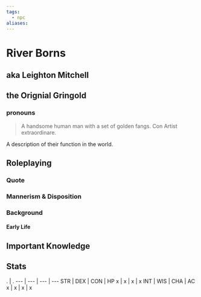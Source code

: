 ```yaml
---
tags:
  - npc
aliases:
---
```

# River Borns
## aka Leighton Mitchell
## the Orignial Gringold
### pronouns

> A handsome human man with a set of golden fangs. Con Artist extraordinare.

A description of their function in the world.

## Roleplaying
### Quote

### Mannerism & Disposition

### Background
#### Early Life

## Important Knowledge


## Stats
. | . 
--- | --- | --- | ---
STR | DEX | CON | HP
x | x | x | x
INT | WIS | CHA | AC
x | x | x | x